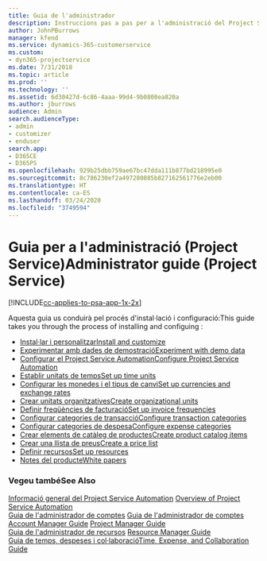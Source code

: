```yaml
---
title: Guia de l'administrador
description: Instruccions pas a pas per a l'administració del Project Service
author: JohnPBurrows
manager: kfend
ms.service: dynamics-365-customerservice
ms.custom:
- dyn365-projectservice
ms.date: 7/31/2018
ms.topic: article
ms.prod: ''
ms.technology: ''
ms.assetid: 6d30427d-6c86-4aaa-99d4-9b0800ea820a
ms.author: jburrows
audience: Admin
search.audienceType:
- admin
- customizer
- enduser
search.app:
- D365CE
- D365PS
ms.openlocfilehash: 929b25dbb759ae67bc47dda111b877bd218995e0
ms.sourcegitcommit: 8c786230ef2a497280885b827162561776e2eb00
ms.translationtype: HT
ms.contentlocale: ca-ES
ms.lasthandoff: 03/24/2020
ms.locfileid: "3749594"
---
```

# <a name="administrator-guide-project-service"></a><span data-ttu-id="7c7f9-103">Guia per a l'administració (Project Service)</span><span class="sxs-lookup"><span data-stu-id="7c7f9-103">Administrator guide (Project Service)</span></span>

[!INCLUDE[cc-applies-to-psa-app-1x-2x](../includes/cc-applies-to-psa-app-1x-2x.md)]

<span data-ttu-id="7c7f9-104">Aquesta guia us conduirà pel procés d'instal·lació i configuració:</span><span class="sxs-lookup"><span data-stu-id="7c7f9-104">This guide takes you through the process of installing and configuing :</span></span>  
  
- [<span data-ttu-id="7c7f9-105">Instal·lar i personalitzar</span><span class="sxs-lookup"><span data-stu-id="7c7f9-105">Install and customize</span></span>](install-customize.md)
- [<span data-ttu-id="7c7f9-106">Experimentar amb dades de demostració</span><span class="sxs-lookup"><span data-stu-id="7c7f9-106">Experiment with demo data</span></span>](use-demo-data.md)
- [<span data-ttu-id="7c7f9-107">Configurar el Project Service Automation</span><span class="sxs-lookup"><span data-stu-id="7c7f9-107">Configure Project Service Automation</span></span>](configure.md)
- [<span data-ttu-id="7c7f9-108">Establir unitats de temps</span><span class="sxs-lookup"><span data-stu-id="7c7f9-108">Set up time units</span></span>](set-up-time-units.md)
- [<span data-ttu-id="7c7f9-109">Configurar les monedes i el tipus de canvi</span><span class="sxs-lookup"><span data-stu-id="7c7f9-109">Set up currencies and exchange rates</span></span>](set-up-currencies-exchange-rates.md)
- [<span data-ttu-id="7c7f9-110">Crear unitats organitzatives</span><span class="sxs-lookup"><span data-stu-id="7c7f9-110">Create organizational units</span></span>](create-organizational-units.md)
- [<span data-ttu-id="7c7f9-111">Definir freqüències de facturació</span><span class="sxs-lookup"><span data-stu-id="7c7f9-111">Set up invoice frequencies</span></span>](set-up-invoice-frequencies.md)
- [<span data-ttu-id="7c7f9-112">Configurar categories de transacció</span><span class="sxs-lookup"><span data-stu-id="7c7f9-112">Configure transaction categories</span></span>](configure-transaction-categories.md)
- [<span data-ttu-id="7c7f9-113">Configurar categories de despesa</span><span class="sxs-lookup"><span data-stu-id="7c7f9-113">Configure expense categories</span></span>](configure-expense-categories.md)
- [<span data-ttu-id="7c7f9-114">Crear elements de catàleg de productes</span><span class="sxs-lookup"><span data-stu-id="7c7f9-114">Create product catalog items</span></span>](create-product-catalog-items.md)
- [<span data-ttu-id="7c7f9-115">Crear una llista de preus</span><span class="sxs-lookup"><span data-stu-id="7c7f9-115">Create a price list</span></span>](create-price-list.md)
- [<span data-ttu-id="7c7f9-116">Definir recursos</span><span class="sxs-lookup"><span data-stu-id="7c7f9-116">Set up resources</span></span>](set-up-resources.md)
- [<span data-ttu-id="7c7f9-117">Notes del producte</span><span class="sxs-lookup"><span data-stu-id="7c7f9-117">White papers</span></span>](white-papers.md)
  
### <a name="see-also"></a><span data-ttu-id="7c7f9-118">Vegeu també</span><span class="sxs-lookup"><span data-stu-id="7c7f9-118">See Also</span></span>  
 <span data-ttu-id="7c7f9-119">[Informació general del Project Service Automation](../project-service/overview.md)  </span><span class="sxs-lookup"><span data-stu-id="7c7f9-119">[Overview of Project Service Automation](../project-service/overview.md)  </span></span>  
 <span data-ttu-id="7c7f9-120">[Guia de l'administrador de comptes](../project-service/account-manager-guide.md) [Guia de l'administrador de comptes](../project-service/project-manager-guide.md) </span><span class="sxs-lookup"><span data-stu-id="7c7f9-120">[Account Manager Guide](../project-service/account-manager-guide.md) [Project Manager Guide](../project-service/project-manager-guide.md) </span></span>  
 <span data-ttu-id="7c7f9-121">[Guia de l'administrador de recursos](../project-service/resource-manager-guide.md) </span><span class="sxs-lookup"><span data-stu-id="7c7f9-121">[Resource Manager Guide](../project-service/resource-manager-guide.md) </span></span>  
 [<span data-ttu-id="7c7f9-122">Guia de temps, despeses i col·laboració</span><span class="sxs-lookup"><span data-stu-id="7c7f9-122">Time, Expense, and Collaboration Guide</span></span>](../project-service/time-expense-collaboration-guide.md)
